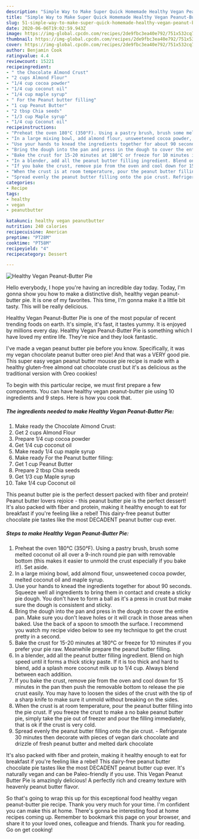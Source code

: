 ```yaml
---
description: "Simple Way to Make Super Quick Homemade Healthy Vegan Peanut-Butter Pie"
title: "Simple Way to Make Super Quick Homemade Healthy Vegan Peanut-Butter Pie"
slug: 51-simple-way-to-make-super-quick-homemade-healthy-vegan-peanut-butter-pie
date: 2020-06-06T19:02:59.943Z
image: https://img-global.cpcdn.com/recipes/2de9fbc3ea40e792/751x532cq70/healthy-vegan-peanut-butter-pie-recipe-main-photo.jpg
thumbnail: https://img-global.cpcdn.com/recipes/2de9fbc3ea40e792/751x532cq70/healthy-vegan-peanut-butter-pie-recipe-main-photo.jpg
cover: https://img-global.cpcdn.com/recipes/2de9fbc3ea40e792/751x532cq70/healthy-vegan-peanut-butter-pie-recipe-main-photo.jpg
author: Benjamin Cook
ratingvalue: 4.4
reviewcount: 15221
recipeingredient:
- " the Chocolate Almond Crust"
- "2 cups Almond Flour"
- "1/4 cup cocoa powder"
- "1/4 cup coconut oil"
- "1/4 cup maple syrup"
- " For the Peanut butter filling"
- "1 cup Peanut Butter"
- "2 tbsp Chia seeds"
- "1/3 cup Maple syrup"
- "1/4 cup Coconut oil"
recipeinstructions:
- "Preheat the oven 180°C (350°F). Using a pastry brush, brush some melted coconut oil all over a 9-inch round pie pan with removable bottom (this makes it easier to unmold the crust especially if you bake it!). Set aside."
- "In a large mixing bowl, add almond flour, unsweetened cocoa powder, melted coconut oil and maple syrup."
- "Use your hands to knead the ingredients together for about 90 seconds. Squeeze well all ingredients to bring them in contact and create a sticky pie dough. You don&#39;t have to form a ball as it&#39;s a press in crust but make sure the dough is consistent and sticky."
- "Bring the dough into the pan and press in the dough to cover the entire pan. Make sure you don&#39;t leave holes or it will crack in those areas when baked. Use the back of a spoon to smooth the surface. I recommend you watch my recipe video below to see my technique to get the crust pretty in a second."
- "Bake the crust for 15-20 minutes at 180°C or freeze for 10 minutes if you prefer your pie raw. Meanwhile prepare the peanut butter filling."
- "In a blender, add all the peanut butter filling ingredient. Blend on high speed until it forms a thick sticky paste. If it is too thick and hard to blend, add a splash more coconut milk up to 1/4 cup. Always blend between each addition."
- "If you bake the crust, remove pie from the oven and cool down for 15 minutes in the pan then push the removable bottom to release the pie crust easily. You may have to loosen the sides of the crust with the tip of a sharp knife to make sure it unmold without breaking on the sides."
- "When the crust is at room temperature, pour the peanut butter filling into the pie crust. If you freeze the crust to make a no bake peanut butter pie, simply take the pie out of freezer and pour the filling immediately, that is ok if the crust is very cold."
- "Spread evenly the peanut butter filling onto the pie crust. Refrigerate 30 minutes then decorate with pieces of vegan dark chocolate and drizzle of fresh peanut butter and melted dark chocolate"
categories:
- Recipe
tags:
- healthy
- vegan
- peanutbutter

katakunci: healthy vegan peanutbutter 
nutrition: 240 calories
recipecuisine: American
preptime: "PT28M"
cooktime: "PT58M"
recipeyield: "4"
recipecategory: Dessert

---
```



![Healthy Vegan Peanut-Butter Pie](https://img-global.cpcdn.com/recipes/2de9fbc3ea40e792/751x532cq70/healthy-vegan-peanut-butter-pie-recipe-main-photo.jpg)

Hello everybody, I hope you're having an incredible day today. Today, I'm gonna show you how to make a distinctive dish, healthy vegan peanut-butter pie. It is one of my favorites. This time, I'm gonna make it a little bit tasty. This will be really delicious.

Healthy Vegan Peanut-Butter Pie is one of the most popular of recent trending foods on earth. It's simple, it's fast, it tastes yummy. It is enjoyed by millions every day. Healthy Vegan Peanut-Butter Pie is something which I have loved my entire life. They're nice and they look fantastic.

I&#39;ve made a vegan peanut butter pie before you know. Specifically, it was my vegan chocolate peanut butter oreo pie! And that was a VERY good pie. This super easy vegan peanut butter mousse pie recipe is made with a healthy gluten-free almond oat chocolate crust but it&#39;s as delicious as the traditional version with Oreo cookies!


To begin with this particular recipe, we must first prepare a few components. You can have healthy vegan peanut-butter pie using 10 ingredients and 9 steps. Here is how you cook that.

<!--inarticleads1-->

##### The ingredients needed to make Healthy Vegan Peanut-Butter Pie:

1. Make ready  the Chocolate Almond Crust:
1. Get 2 cups Almond Flour
1. Prepare 1/4 cup cocoa powder
1. Get 1/4 cup coconut oil
1. Make ready 1/4 cup maple syrup
1. Make ready  For the Peanut butter filling:
1. Get 1 cup Peanut Butter
1. Prepare 2 tbsp Chia seeds
1. Get 1/3 cup Maple syrup
1. Take 1/4 cup Coconut oil


This peanut butter pie is the perfect dessert packed with fiber and protein! Peanut butter lovers rejoice - this peanut butter pie is the perfect dessert! It&#39;s also packed with fiber and protein, making it healthy enough to eat for breakfast if you&#39;re feeling like a rebel! This dairy-free peanut butter chocolate pie tastes like the most DECADENT peanut butter cup ever. 

<!--inarticleads2-->

##### Steps to make Healthy Vegan Peanut-Butter Pie:

1. Preheat the oven 180°C (350°F). Using a pastry brush, brush some melted coconut oil all over a 9-inch round pie pan with removable bottom (this makes it easier to unmold the crust especially if you bake it!). Set aside.
1. In a large mixing bowl, add almond flour, unsweetened cocoa powder, melted coconut oil and maple syrup.
1. Use your hands to knead the ingredients together for about 90 seconds. Squeeze well all ingredients to bring them in contact and create a sticky pie dough. You don&#39;t have to form a ball as it&#39;s a press in crust but make sure the dough is consistent and sticky.
1. Bring the dough into the pan and press in the dough to cover the entire pan. Make sure you don&#39;t leave holes or it will crack in those areas when baked. Use the back of a spoon to smooth the surface. I recommend you watch my recipe video below to see my technique to get the crust pretty in a second.
1. Bake the crust for 15-20 minutes at 180°C or freeze for 10 minutes if you prefer your pie raw. Meanwhile prepare the peanut butter filling.
1. In a blender, add all the peanut butter filling ingredient. Blend on high speed until it forms a thick sticky paste. If it is too thick and hard to blend, add a splash more coconut milk up to 1/4 cup. Always blend between each addition.
1. If you bake the crust, remove pie from the oven and cool down for 15 minutes in the pan then push the removable bottom to release the pie crust easily. You may have to loosen the sides of the crust with the tip of a sharp knife to make sure it unmold without breaking on the sides.
1. When the crust is at room temperature, pour the peanut butter filling into the pie crust. If you freeze the crust to make a no bake peanut butter pie, simply take the pie out of freezer and pour the filling immediately, that is ok if the crust is very cold.
1. Spread evenly the peanut butter filling onto the pie crust. - Refrigerate 30 minutes then decorate with pieces of vegan dark chocolate and drizzle of fresh peanut butter and melted dark chocolate


It&#39;s also packed with fiber and protein, making it healthy enough to eat for breakfast if you&#39;re feeling like a rebel! This dairy-free peanut butter chocolate pie tastes like the most DECADENT peanut butter cup ever. It&#39;s naturally vegan and can be Paleo-friendly if you use. This Vegan Peanut Butter Pie is amazingly delicious! A perfectly rich and creamy texture with heavenly peanut butter flavor. 

So that's going to wrap this up for this exceptional food healthy vegan peanut-butter pie recipe. Thank you very much for your time. I'm confident you can make this at home. There's gonna be interesting food at home recipes coming up. Remember to bookmark this page on your browser, and share it to your loved ones, colleague and friends. Thank you for reading. Go on get cooking!
